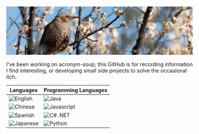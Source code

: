 ![Bird with Cherry Blossoms](https://github.com/elliottback/elliottback/blob/master/img/bird.jpg)

I've been working on acronym-soup; this GitHub is for recording information I find interesting, or developing small side projects to solve the occasional itch.

|Languages|Programming Languages|
|---------|---------------------|
|![English](https://img.shields.io/badge/English-native-brightgreen)|![Java](https://img.shields.io/badge/java-good-brightgreen)
|![Chinese](https://img.shields.io/badge/Chinese-intermediate-orange)|![Javascript](https://img.shields.io/badge/javascript-good-brightgreen)
|![Spanish](https://img.shields.io/badge/Spanish-intermediate-orange)|![C# .NET](https://img.shields.io/badge/C#-OKish-orange)
|![Japanese](https://img.shields.io/badge/Japanese-basic-red)|![Python](https://img.shields.io/badge/Python-noob-red)